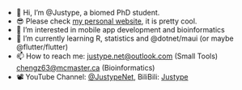 - 👋 Hi, I’m @Justype, a biomed PhD student.
- 😎 Please check [my personal website](https://www.justype.net), it is pretty cool.
- 👀 I’m interested in mobile app development and bioinformatics
- 🌱 I’m currently learning R, statistics and @dotnet/maui (or maybe @flutter/flutter)
- 📫 How to reach me: justype.net@outlook.com (Small Tools) chengz63@mcmaster.ca (Bioinformatics)
- 📽️ YouTube Channel: [@JustypeNet](https://www.youtube.com/@JustypeNet), BiliBili: [Justype](https://space.bilibili.com/474052916)
